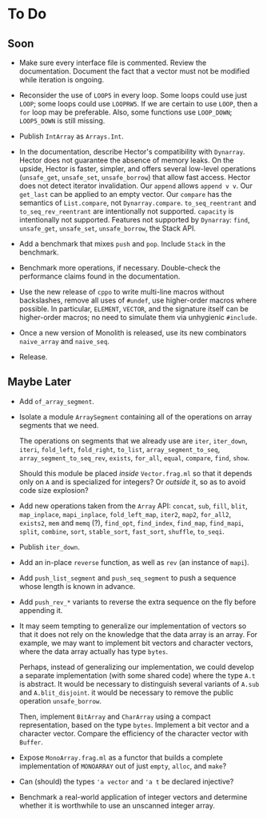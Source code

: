 # To Do

## Soon

* Make sure every interface file is commented. Review the documentation.
  Document the fact that a vector must not be modified while iteration is
  ongoing.

* Reconsider the use of `LOOP5` in every loop.
  Some loops could use just `LOOP`; some loops could use `LOOPRW5`.
  If we are certain to use `LOOP`, then a `for` loop may be preferable.
  Also, some functions use `LOOP_DOWN`; `LOOP5_DOWN` is still missing.

* Publish `IntArray` as `Arrays.Int`.

* In the documentation, describe Hector's compatibility with `Dynarray`.
  Hector does not guarantee the absence of memory leaks.
  On the upside, Hector is faster, simpler,
  and offers several low-level operations (`unsafe_get`, `unsafe_set`, `unsafe_borrow`)
  that allow fast access.
  Hector does not detect iterator invalidation.
  Our `append` allows `append v v`.
  Our `get_last` can be applied to an empty vector.
  Our `compare` has the semantics of `List.compare`,
  not `Dynarray.compare`.
  `to_seq_reentrant` and `to_seq_rev_reentrant`
  are intentionally not supported.
  `capacity` is intentionally not supported.
  Features not supported by `Dynarray`:
  `find`, `unsafe_get`, `unsafe_set`, `unsafe_borrow`, the Stack API.

* Add a benchmark that mixes `push` and `pop`.
  Include `Stack` in the benchmark.

* Benchmark more operations, if necessary.
  Double-check the performance claims
  found in the documentation.

* Use the new release of `cppo`
  to write multi-line macros without backslashes,
  remove all uses of `#undef`,
  use higher-order macros where possible.
  In particular, `ELEMENT`, `VECTOR`, and the signature itself
  can be higher-order macros;
  no need to simulate them via unhygienic `#include`.

* Once a new version of Monolith is released,
  use its new combinators `naive_array` and `naive_seq`.

* Release.

## Maybe Later

* Add `of_array_segment`.

* Isolate a module `ArraySegment` containing all of the operations
  on array segments that we need.

  The operations on segments that we already use are
  `iter`, `iter_down`, `iteri`, `fold_left`, `fold_right`,
  `to_list`, `array_segment_to_seq`, `array_segment_to_seq_rev`,
  `exists`, `for_all`, `equal`, `compare`, `find`, `show`.

  Should this module be placed *inside* `Vector.frag.ml` so
  that it depends only on `A` and is specialized for integers?
  Or *outside* it, so as to avoid code size explosion?

* Add new operations taken from the `Array` API:
  `concat`,
  `sub`,
  `fill`,
  `blit`,
  `map_inplace`,
  `mapi_inplace`,
  `fold_left_map`,
  `iter2`,
  `map2`,
  `for_all2`,
  `exists2`,
  `mem` and `memq` (?),
  `find_opt`,
  `find_index`,
  `find_map`,
  `find_mapi`,
  `split`,
  `combine`,
  `sort`,
  `stable_sort`,
  `fast_sort`,
  `shuffle`,
  `to_seqi`.

* Publish `iter_down`.

* Add an in-place `reverse` function,
  as well as `rev` (an instance of `mapi`).

* Add `push_list_segment` and `push_seq_segment`
  to push a sequence whose length is known in advance.

* Add `push_rev_*` variants to reverse the extra sequence
  on the fly before appending it.

* It may seem tempting to generalize our implementation of vectors so that it
  does not rely on the knowledge that the data array is an array. For example,
  we may want to implement bit vectors and character vectors, where the data
  array actually has type `bytes`.

  Perhaps, instead of generalizing our implementation, we could develop a
  separate implementation (with some shared code) where the type `A.t` is
  abstract. It would be necessary to distinguish several variants of `A.sub`
  and `A.blit_disjoint`. it would be necessary to remove the public operation
  `unsafe_borrow`.

  Then, implement `BitArray` and `CharArray` using a compact representation,
  based on the type `bytes`. Implement a bit vector and a character vector.
  Compare the efficiency of the character vector with `Buffer`.

* Expose `MonoArray.frag.ml` as a functor that builds a complete
  implementation of `MONOARRAY` out of just `empty`, `alloc`, and
  `make`?

* Can (should) the types `'a vector` and `'a t` be declared injective?

* Benchmark a real-world application of integer vectors and determine
  whether it is worthwhile to use an unscanned integer array.
